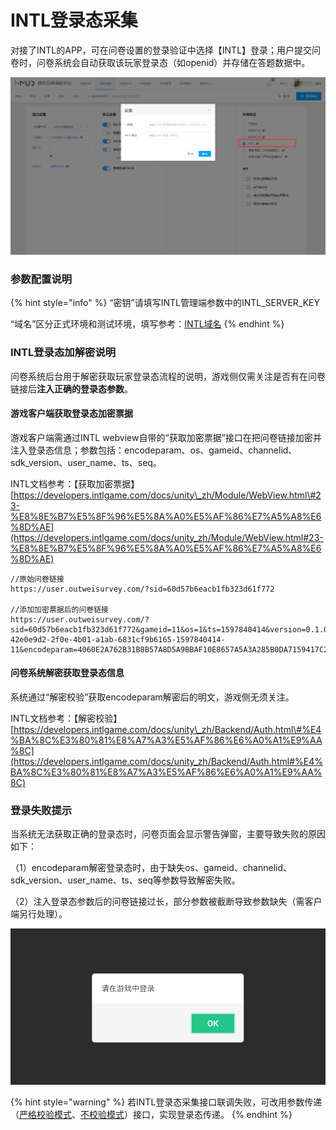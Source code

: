 # INTL登录态采集

对接了INTL的APP，可在问卷设置的登录验证中选择【INTL】登录；用户提交问卷时，问卷系统会自动获取该玩家登录态（如openid）并存储在答题数据中。

![&#x914D;&#x7F6E;INTL&#x81EA;&#x52A8;&#x767B;&#x5F55;&#x6240;&#x9700;&#x8981;&#x7684;&#x53C2;&#x6570;](../.gitbook/assets/image%20%28693%29.png)

### 参数配置说明

{% hint style="info" %}
“密钥”请填写INTL管理端参数中的INTL\_SERVER\_KEY

“域名”区分正式环境和测试环境，填写参考：[INTL域名](https://developers.intlgame.com/docs/unity_zh/Backend/Overall.html#21-%E7%8E%AF%E5%A2%83)
{% endhint %}



### INTL登录态加解密说明

问卷系统后台用于解密获取玩家登录态流程的说明，游戏侧仅需关注是否有在问卷链接后**注入正确的登录态参数**。

#### 游戏客户端获取登录态加密票据

游戏客户端需通过INTL webview自带的“获取加密票据”接口在把问卷链接加密并注入登录态信息；参数包括：encodeparam、os、gameid、channelid、sdk\_version、user\_name、ts、seq。

INTL文档参考：【获取加密票据】[https://developers.intlgame.com/docs/unity\_zh/Module/WebView.html\#23-%E8%8E%B7%E5%8F%96%E5%8A%A0%E5%AF%86%E7%A5%A8%E6%8D%AE](https://developers.intlgame.com/docs/unity_zh/Module/WebView.html#23-%E8%8E%B7%E5%8F%96%E5%8A%A0%E5%AF%86%E7%A5%A8%E6%8D%AE)

```text
//原始问卷链接
https://user.outweisurvey.com/?sid=60d57b6eacb1fb323d61f772

//添加加密票据后的问卷链接
https://user.outweisurvey.com/?sid=60d57b6eacb1fb323d61f772&gameid=11&os=1&ts=1597840414&version=0.1.000.0001&seq=11-42e0e9d2-2f0e-4b01-a1ab-6831cf9b6165-1597840414-11&encodeparam=4060E2A762B31B8B57A8D5A9BBAF10E8657A5A3A285B0DA7159417C2D6F0D801
```

#### 问卷系统解密获取登录态信息

系统通过“解密校验”获取encodeparam解密后的明文，游戏侧无须关注。

INTL文档参考：【解密校验】[https://developers.intlgame.com/docs/unity\_zh/Backend/Auth.html\#%E4%BA%8C%E3%80%81%E8%A7%A3%E5%AF%86%E6%A0%A1%E9%AA%8C](https://developers.intlgame.com/docs/unity_zh/Backend/Auth.html#%E4%BA%8C%E3%80%81%E8%A7%A3%E5%AF%86%E6%A0%A1%E9%AA%8C)



### 登录失败提示

当系统无法获取正确的登录态时，问卷页面会显示警告弹窗，主要导致失败的原因如下：

（1）encodeparam解密登录态时，由于缺失os、gameid、channelid、sdk\_version、user\_name、ts、seq等参数导致解密失败。

（2）注入登录态参数后的问卷链接过长，部分参数被截断导致参数缺失（需客户端另行处理）。

![&#x767B;&#x5F55;&#x5931;&#x8D25;](../.gitbook/assets/image%20%28293%29.png)

{% hint style="warning" %}
若INTL登录态采集接口联调失败，可改用参数传递（[严格校验模式](https://imur.gitbook.io/help_center/api-wen-dang/fei-msdk-deng-lu-tai-chuan-di-jie-kou)、[不校验模式](https://imur.gitbook.io/help_center/api-wen-dang/can-shu-chuan-di-jie-kou-bu-xiao-yan-mo-shi)）接口，实现登录态传递。
{% endhint %}

